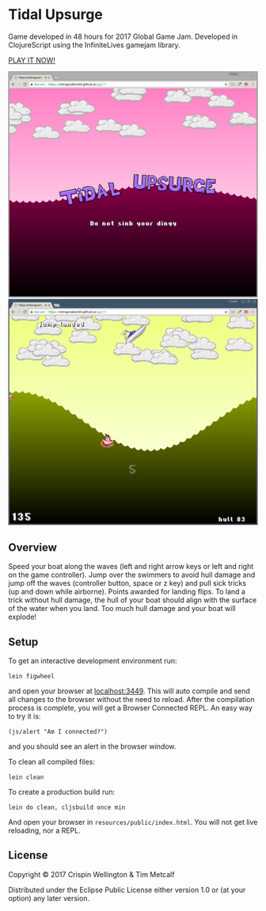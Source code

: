 # Tidal Upsurge

Game developed in 48 hours for 2017 Global Game Jam. Developed in ClojureScript using the InfiniteLives gamejam library.

[PLAY IT NOW!](https://retrogradeorbit.github.io/tidalupsurge/)

![Title screen](./screenshot.png)
![Game screen](./screenshot-02.png)

## Overview

Speed your boat along the waves (left and right arrow keys or left and right on the game controller). Jump over the swimmers to avoid hull damage and jump off the waves (controller button, space or z key) and pull sick tricks (up and down while airborne). Points awarded for landing flips. To land a trick without hull damage, the hull of your boat should align with the surface of the water when you land. Too much hull damage and your boat will explode! 

## Setup

To get an interactive development environment run:

    lein figwheel

and open your browser at [localhost:3449](http://localhost:3449/).
This will auto compile and send all changes to the browser without the
need to reload. After the compilation process is complete, you will
get a Browser Connected REPL. An easy way to try it is:

    (js/alert "Am I connected?")

and you should see an alert in the browser window.

To clean all compiled files:

    lein clean

To create a production build run:

    lein do clean, cljsbuild once min

And open your browser in `resources/public/index.html`. You will not
get live reloading, nor a REPL. 

## License

Copyright © 2017 Crispin Wellington & Tim Metcalf

Distributed under the Eclipse Public License either version 1.0 or (at your option) any later version.
